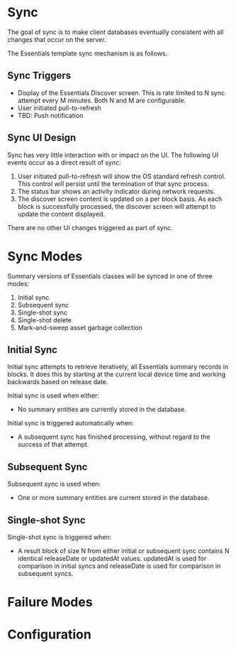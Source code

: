 Sync
====

The goal of sync is to make client databases eventually consistent with all changes that occur on the server.

The Essentials template sync mechanism is as follows.

Sync Triggers
-------------

- Display of the Essentials Discover screen. This is rate limited to N sync attempt every M minutes. Both N and M are configurable.
- User initiated pull-to-refresh
- TBD: Push notification

Sync UI Design
--------------

Sync has very little interaction with or impact on the UI. The following UI events occur as a direct result of sync:

1. User initiated pull-to-refresh will show the OS standard refresh control. This control will persist until the termination of that sync process.
2. The status bar shows an activity indicator during network requests.
3. The discover screen content is updated on a per block basis. As each block is successfully processed, the discover screen will attempt to update the content displayed.

There are no other UI changes triggered as part of sync. 

Sync Modes
==========

Summary versions of Essentials classes will be synced in one of three modes:

1. Initial sync
2. Subsequent sync
3. Single-shot sync
4. Single-shot delete
5. Mark-and-sweep asset garbage collection

Initial Sync
------------

Initial sync attempts to retrieve iteratively, all Essentials summary records in blocks. It does this by starting at the current local device time and working backwards based on release date.

Initial sync is used when either:

* No summary entities are currently stored in the database.

Initial sync is triggered automatically when:

* A subsequent sync has finished processing, without regard to the success of that attempt.


Subsequent Sync
---------------

Subsequent sync is used when:

* One or more summary entities are current stored in the database.



Single-shot Sync
----------------

Single-shot sync is triggered when:

* A result block of size N from either initial or subsequent sync contains N identical releaseDate or updatedAt values. updatedAt is used for comparison in initial syncs and releaseDate is used for comparison in subsequent syncs.



Failure Modes
=============


Configuration
=============

